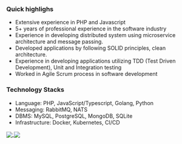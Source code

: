 ### Quick highlighs
- Extensive experience in PHP and Javascript
- 5+ years of professional experience in the software industry
- Experience in developing distributed system using microservice architecture and message passing.
- Developed applications by following SOLID principles, clean architecture.
- Experience in developing applications utilizing TDD (Test Driven Development), Unit and Integration testing 
- Worked in Agile Scrum process in software development

### Technology Stacks
- Language: PHP, JavaScript/Typescript, Golang, Python
- Messaging: RabbitMQ, NATS
- DBMS: MySQL, PostgreSQL, MongoDB, SQLite
- Infrastructure: Docker, Kubernetes, CI/CD

<a href="https://github.com/iamahless">
  <img align="center" src="https://github-readme-stats.vercel.app/api?username=iamahless&theme=nord&show_icons=true&count_private=true&hide=contribs&line_height=40" />
</a>
<a href="https://github.com/iamahless">
  <img align="center" src="https://github-readme-stats.vercel.app/api/top-langs/?username=iamahless&theme=nord&langs_count=4&hide=javascript,html,css,blade,vue,scss,shell,handlebars,dart,java,rust" />
</a>
